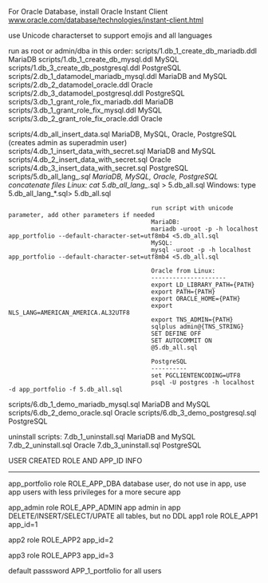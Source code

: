 For Oracle Database, install Oracle Instant Client
www.oracle.com/database/technologies/instant-client.html

use Unicode characterset to support emojis and all languages

run as root or admin/dba in this order:
scripts/1.db_1_create_db_mariadb.ddl 		MariaDB
scripts/1.db_1_create_db_mysql.ddl 			MySQL
scripts/1.db_3_create_db_postgresql.ddl 	PostgreSQL
scripts/2.db_1_datamodel_mariadb_mysql.ddl 	MariaDB and MySQL
scripts/2.db_2_datamodel_oracle.ddl 		Oracle
scripts/2.db_3_datamodel_postgresql.ddl 	PostgreSQL
scripts/3.db_1_grant_role_fix_mariadb.ddl	MariaDB
scripts/3.db_1_grant_role_fix_mysql.ddl		MySQL
scripts/3.db_2_grant_role_fix_oracle.ddl 	Oracle

scripts/4.db_all_insert_data.sql			MariaDB, MySQL, Oracle, PostgreSQL (creates admin as superadmin user)
scripts/4.db_1_insert_data_with_secret.sql	MariaDB and MySQL
scripts/4.db_2_insert_data_with_secret.sql	Oracle
scripts/4.db_3_insert_data_with_secret.sql	PostgreSQL
scripts/5.db_all_lang_*.sql					MariaDB, MySQL, Oracle, PostgreSQL
                                            concatenate files
                                            Linux:
                                            cat 5.db_all_lang_*.sql > 5.db_all.sql
                                            Windows:
                                            type 5.db_all_lang_*.sql> 5.db_all.sql
                                            
                                            run script with unicode parameter, add other parameters if needed
                                            MariaDB:
                                            mariadb -uroot -p -h localhost app_portfolio --default-character-set=utf8mb4 <5.db_all.sql
                                            MySQL:
                                            mysql -uroot -p -h localhost app_portfolio --default-character-set=utf8mb4 <5.db_all.sql
                                            
                                            Oracle from Linux:
                                            ---------------------
                                            export LD_LIBRARY_PATH={PATH}
                                            export PATH={PATH}
                                            export ORACLE_HOME={PATH}
                                            export NLS_LANG=AMERICAN_AMERICA.AL32UTF8
                                            export TNS_ADMIN={PATH}
                                            sqlplus admin@{TNS_STRING}
                                            SET DEFINE OFF
                                            SET AUTOCOMMIT ON
                                            @5.db_all.sql

                                            PostgreSQL
                                            ----------
                                            set PGCLIENTENCODING=UTF8
                                            psql -U postgres -h localhost -d app_portfolio -f 5.db_all.sql

scripts/6.db_1_demo_mariadb_mysql.sql		MariaDB and MySQL
scripts/6.db_2_demo_oracle.sql				Oracle
scripts/6.db_3_demo_postgresql.sql			PostgreSQL
                                    
uninstall scripts:
7.db_1_uninstall.sql						MariaDB and MySQL
7.db_2_uninstall.sql						Oracle
7.db_3_uninstall.sql						PostgreSQL

USER CREATED		ROLE AND APP_ID INFO
------------		--------------------
app_portfolio		role ROLE_APP_DBA
                    database user, do not use in app,
                    use app users with less privileges
                    for a more secure app

app_admin			role ROLE_APP_ADMIN
                    app admin in app
                    DELETE/INSERT/SELECT/UPATE all tables, but no DDL
app1				role ROLE_APP1
                    app_id=1

app2 				role ROLE_APP2
                    app_id=2

app3 				role ROLE_APP3
                    app_id=3

default passsword APP_1_portfolio for all users